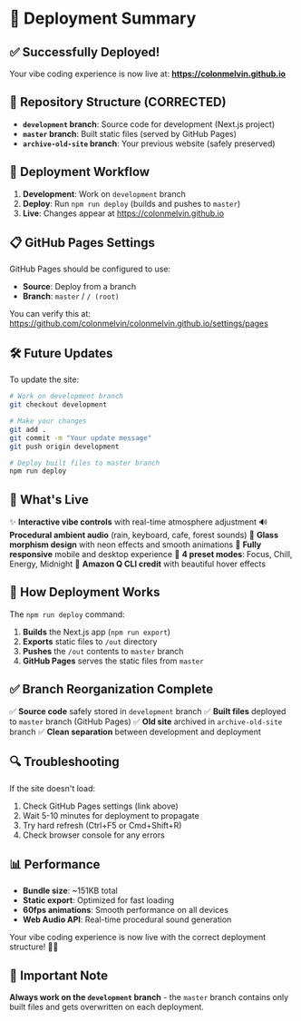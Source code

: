 # 🚀 Deployment Summary

## ✅ Successfully Deployed!

Your vibe coding experience is now live at:
**https://colonmelvin.github.io**

## 📁 Repository Structure (CORRECTED)

- **`development` branch**: Source code for development (Next.js project)
- **`master` branch**: Built static files (served by GitHub Pages)
- **`archive-old-site` branch**: Your previous website (safely preserved)

## 🔄 Deployment Workflow

1. **Development**: Work on `development` branch
2. **Deploy**: Run `npm run deploy` (builds and pushes to `master`)
3. **Live**: Changes appear at https://colonmelvin.github.io

## 📋 GitHub Pages Settings

GitHub Pages should be configured to use:
- **Source**: Deploy from a branch
- **Branch**: `master` / `/ (root)`

You can verify this at:
https://github.com/colonmelvin/colonmelvin.github.io/settings/pages

## 🛠️ Future Updates

To update the site:

```bash
# Work on development branch
git checkout development

# Make your changes
git add .
git commit -m "Your update message"
git push origin development

# Deploy built files to master branch
npm run deploy
```

## 🎵 What's Live

✨ **Interactive vibe controls** with real-time atmosphere adjustment
🔊 **Procedural ambient audio** (rain, keyboard, cafe, forest sounds)
🎨 **Glass morphism design** with neon effects and smooth animations
📱 **Fully responsive** mobile and desktop experience
🎯 **4 preset modes**: Focus, Chill, Energy, Midnight
🤖 **Amazon Q CLI credit** with beautiful hover effects

## 🔧 How Deployment Works

The `npm run deploy` command:
1. **Builds** the Next.js app (`npm run export`)
2. **Exports** static files to `/out` directory
3. **Pushes** the `/out` contents to `master` branch
4. **GitHub Pages** serves the static files from `master`

## ✅ Branch Reorganization Complete

✅ **Source code** safely stored in `development` branch
✅ **Built files** deployed to `master` branch (GitHub Pages)
✅ **Old site** archived in `archive-old-site` branch
✅ **Clean separation** between development and deployment

## 🔍 Troubleshooting

If the site doesn't load:
1. Check GitHub Pages settings (link above)
2. Wait 5-10 minutes for deployment to propagate
3. Try hard refresh (Ctrl+F5 or Cmd+Shift+R)
4. Check browser console for any errors

## 📊 Performance

- **Bundle size**: ~151KB total
- **Static export**: Optimized for fast loading
- **60fps animations**: Smooth performance on all devices
- **Web Audio API**: Real-time procedural sound generation

Your vibe coding experience is now live with the correct deployment structure! 🎉✨

## 🚨 Important Note

**Always work on the `development` branch** - the `master` branch contains only built files and gets overwritten on each deployment.
